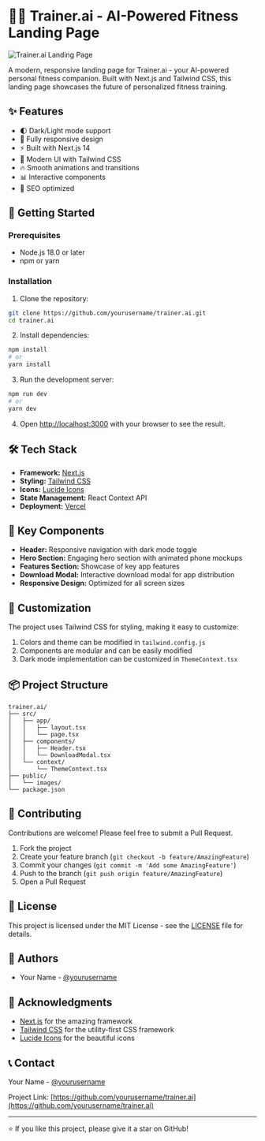 # 🏋️‍♂️ Trainer.ai - AI-Powered Fitness Landing Page

![Trainer.ai Landing Page](public/images/preview.png)

A modern, responsive landing page for Trainer.ai - your AI-powered personal fitness companion. Built with Next.js and Tailwind CSS, this landing page showcases the future of personalized fitness training.

## ✨ Features

- 🌓 Dark/Light mode support
- 📱 Fully responsive design
- ⚡ Built with Next.js 14
- 🎨 Modern UI with Tailwind CSS
- 🔥 Smooth animations and transitions
- 📊 Interactive components
- 🎯 SEO optimized

## 🚀 Getting Started

### Prerequisites

- Node.js 18.0 or later
- npm or yarn

### Installation

1. Clone the repository:
```bash
git clone https://github.com/yourusername/trainer.ai.git
cd trainer.ai
```

2. Install dependencies:
```bash
npm install
# or
yarn install
```

3. Run the development server:
```bash
npm run dev
# or
yarn dev
```

4. Open [http://localhost:3000](http://localhost:3000) with your browser to see the result.

## 🛠️ Tech Stack

- **Framework:** [Next.js](https://nextjs.org/)
- **Styling:** [Tailwind CSS](https://tailwindcss.com/)
- **Icons:** [Lucide Icons](https://lucide.dev/)
- **State Management:** React Context API
- **Deployment:** [Vercel](https://vercel.com)

## 📱 Key Components

- **Header:** Responsive navigation with dark mode toggle
- **Hero Section:** Engaging hero section with animated phone mockups
- **Features Section:** Showcase of key app features
- **Download Modal:** Interactive download modal for app distribution
- **Responsive Design:** Optimized for all screen sizes

## 🎨 Customization

The project uses Tailwind CSS for styling, making it easy to customize:

1. Colors and theme can be modified in `tailwind.config.js`
2. Components are modular and can be easily modified
3. Dark mode implementation can be customized in `ThemeContext.tsx`

## 📦 Project Structure

```
trainer.ai/
├── src/
│   ├── app/
│   │   ├── layout.tsx
│   │   └── page.tsx
│   ├── components/
│   │   ├── Header.tsx
│   │   └── DownloadModal.tsx
│   └── context/
│       └── ThemeContext.tsx
├── public/
│   └── images/
└── package.json
```

## 🤝 Contributing

Contributions are welcome! Please feel free to submit a Pull Request.

1. Fork the project
2. Create your feature branch (`git checkout -b feature/AmazingFeature`)
3. Commit your changes (`git commit -m 'Add some AmazingFeature'`)
4. Push to the branch (`git push origin feature/AmazingFeature`)
5. Open a Pull Request

## 📄 License

This project is licensed under the MIT License - see the [LICENSE](LICENSE) file for details.

## 👥 Authors

- Your Name - [@yourusername](https://github.com/yourusername)

## 🙏 Acknowledgments

- [Next.js](https://nextjs.org/) for the amazing framework
- [Tailwind CSS](https://tailwindcss.com/) for the utility-first CSS framework
- [Lucide Icons](https://lucide.dev/) for the beautiful icons

## 📞 Contact

Your Name - [@yourusername](https://twitter.com/yourusername)

Project Link: [https://github.com/yourusername/trainer.ai](https://github.com/yourusername/trainer.ai)

---

⭐️ If you like this project, please give it a star on GitHub!